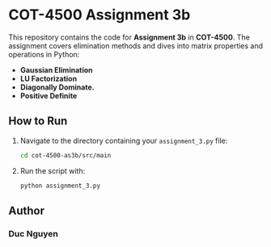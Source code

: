 # COT-4500 Assignment 3b

This repository contains the code for **Assignment 3b** in **COT-4500**. The assignment covers elimination methods and dives into matrix
properties and operations in Python:

- **Gaussian Elimination**
- **LU Factorization**
- **Diagonally Dominate.**
- **Positive Definite**

## How to Run

1. Navigate to the directory containing your `assignment_3.py` file:  
   ```bash
   cd cot-4500-as3b/src/main

2. Run the script with:
   ```bash
   python assignment_3.py

## Author
### Duc Nguyen
